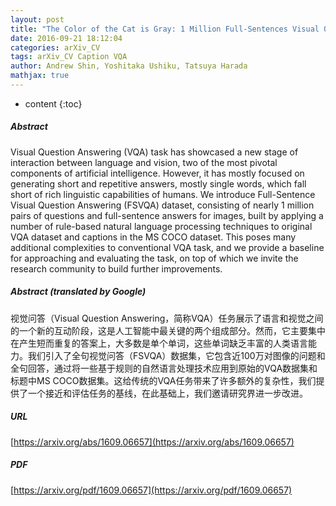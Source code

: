 ```yaml
---
layout: post
title: "The Color of the Cat is Gray: 1 Million Full-Sentences Visual Question Answering"
date: 2016-09-21 18:12:04
categories: arXiv_CV
tags: arXiv_CV Caption VQA
author: Andrew Shin, Yoshitaka Ushiku, Tatsuya Harada
mathjax: true
---
```


* content
{:toc}

##### Abstract
Visual Question Answering (VQA) task has showcased a new stage of interaction between language and vision, two of the most pivotal components of artificial intelligence. However, it has mostly focused on generating short and repetitive answers, mostly single words, which fall short of rich linguistic capabilities of humans. We introduce Full-Sentence Visual Question Answering (FSVQA) dataset, consisting of nearly 1 million pairs of questions and full-sentence answers for images, built by applying a number of rule-based natural language processing techniques to original VQA dataset and captions in the MS COCO dataset. This poses many additional complexities to conventional VQA task, and we provide a baseline for approaching and evaluating the task, on top of which we invite the research community to build further improvements.

##### Abstract (translated by Google)
视觉问答（Visual Question Answering，简称VQA）任务展示了语言和视觉之间的一个新的互动阶段，这是人工智能中最关键的两个组成部分。然而，它主要集中在产生短而重复的答案上，大多数是单个单词，这些单词缺乏丰富的人类语言能力。我们引入了全句视觉问答（FSVQA）数据集，它包含近100万对图像的问题和全句回答，通过将一些基于规则的自然语言处理技术应用到原始的VQA数据集和标题中MS COCO数据集。这给传统的VQA任务带来了许多额外的复杂性，我们提供了一个接近和评估任务的基线，在此基础上，我们邀请研究界进一步改进。

##### URL
[https://arxiv.org/abs/1609.06657](https://arxiv.org/abs/1609.06657)

##### PDF
[https://arxiv.org/pdf/1609.06657](https://arxiv.org/pdf/1609.06657)

